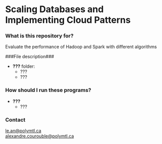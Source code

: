 # Scaling Databases and Implementing Cloud Patterns #

### What is this repository for? ###

Evaluate the performance of Hadoop and Spark with different algorithms

###File description###
- **???** folder: 
	- ???
	- ???

### How should I run these programs? ###
- **???**
	- ???
	
### Contact ###

le.an@polymtl.ca  
alexandre.courouble@polymtl.ca  
